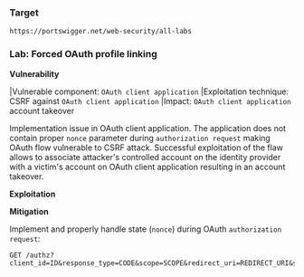 
### Target

    https://portswigger.net/web-security/all-labs

### Lab: Forced OAuth profile linking

**Vulnerability**

|Vulnerable component: `OAuth client application`
|Exploitation technique: CSRF against `OAuth client application`
|Impact: `OAuth client application` account takeover

Implementation issue in OAuth client application. The application does not contain proper `nonce` parameter during `authorization request` making OAuth flow vulnerable to CSRF attack. Successful exploitation of the flaw allows to associate attacker's controlled account on the identity provider with a victim's account on OAuth client application resulting in an account takeover.

**Exploitation**

**Mitigation**

Implement and properly handle state (`nonce`) during OAuth `authorization request`:

    GET /authz?client_id=ID&response_type=CODE&scope=SCOPE&redirect_uri=REDIRECT_URI&state=NONCE
